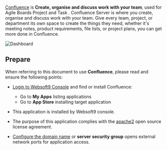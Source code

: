 [Confluence](https://www.atlassian.com/zh/software/confluence) is **Create, organise and discuss work with your team**, used for Agile Boards Project and Task . Confluence Server is where you create, organise and discuss work with your team. Give every team, project, or department its own space to create the things they need, whether it's meeting notes, product requirements, file lists, or project plans, you can get more done in Confluence.


![Dashboard](https://libs.websoft9.com/Websoft9/DocsPicture/zh/confluence/confluence-gui-websoft9.png)


## Prepare

When referring to this document to use **Confluence**, please read and ensure the following points:

- [Login to Websoft9 Console](./login-console) and find or install Confluence:
  - Go to **My Apps** listing applications 
  - Go to **App Store** installing target application

- This application is installed by Websoft9 console.


- The purpose of this application complies with the [apache2](https://opensource.org/licenses/Apache-2.0) open source license agreement.


- [Configure the domain name](./domain-set) or **server security group** opens external network ports for application access.
